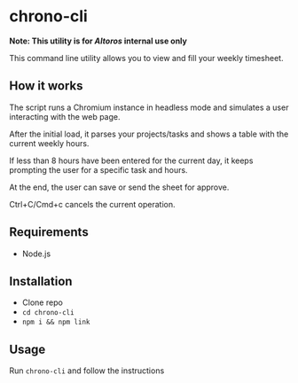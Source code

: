 # chrono-cli

__Note: This utility is for _Altoros_ internal use only__

This command line utility allows you to view and fill your weekly timesheet.

## How it works
The script runs a Chromium instance in headless mode and simulates a user interacting with the web page.

After the initial load, it parses your projects/tasks and shows a table with the current weekly hours.

If less than 8 hours have been entered for the current day, it keeps prompting the user for a specific task and hours.

At the end, the user can save or send the sheet for approve.

Ctrl+C/Cmd+c cancels the current operation.

## Requirements
- Node.js

## Installation

- Clone repo
- `cd chrono-cli`
- `npm i && npm link`

## Usage
Run `chrono-cli` and follow the instructions
